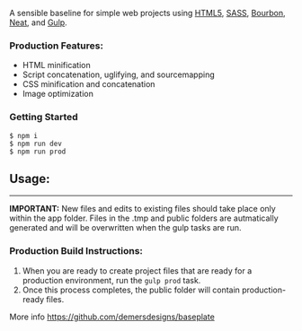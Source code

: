 A sensible baseline for simple web projects using [HTML5](https://github.com/h5bp/html5-boilerplate), [SASS](http://sass-lang.com/), [Bourbon](http://bourbon.io/), [Neat](http://neat.bourbon.io/), and [Gulp](http://gulpjs.com/).

### Production Features:
* HTML minification
* Script concatenation, uglifying, and sourcemapping
* CSS minification and concatenation
* Image optimization

### Getting Started

```
$ npm i
$ npm run dev 
$ npm run prod 

```

## Usage:
---
**IMPORTANT:** New files and edits to existing files should take place only within the app folder. Files in the .tmp and public folders are autmatically generated and will be overwritten when the gulp tasks are run.

### Production Build Instructions:
1. When you are ready to create project files that are ready for a production environment, run the `gulp prod` task.
2. Once this process completes, the public folder will contain production-ready files.

More info https://github.com/demersdesigns/baseplate
